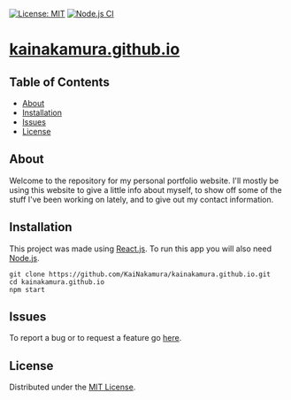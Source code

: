 [![License: MIT](https://img.shields.io/badge/License-MIT-brightgreen.svg)](https://github.com/KaiNakamura/kainakamura.github.io/blob/master/LICENSE)
[![Node.js CI](https://github.com/KaiNakamura/kainakamura.github.io/actions/workflows/node.js.yml/badge.svg)](https://github.com/KaiNakamura/kainakamura.github.io/actions/workflows/node.js.yml)

# [kainakamura.github.io](https://kainakamura.github.io)

## Table of Contents

* [About](#about)
* [Installation](#installation)
* [Issues](#issues)
* [License](#license)

## About

Welcome to the repository for my personal portfolio website. I'll mostly be using this website to give a little info about myself, to show off some of the stuff I've been working on lately, and to give out my contact information.

## Installation

This project was made using [React.js](https://reactjs.org). To run this app you will also need [Node.js](https://nodejs.org).

```
git clone https://github.com/KaiNakamura/kainakamura.github.io.git
cd kainakamura.github.io
npm start
```

## Issues

To report a bug or to request a feature go [here](https://github.com/KaiNakamura/kainakamura.github.io/issues).

## License

Distributed under the [MIT License](https://github.com/KaiNakamura/kainakamura.github.io/blob/master/LICENSE).
